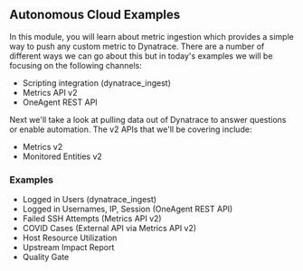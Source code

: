 ## Autonomous Cloud Examples

In this module, you will learn about metric ingestion which provides a simple way to push any custom metric to Dynatrace. There are a number of different ways we can go about this but in today's examples we will be focusing on the following channels:

- Scripting integration (dynatrace_ingest)
- Metrics API v2
- OneAgent REST API

Next we'll take a look at pulling data out of Dynatrace to answer questions or enable automation. The v2 APIs that we'll be covering include:

- Metrics v2
- Monitored Entities v2

### Examples

- Logged in Users (dynatrace_ingest)
- Logged in Usernames, IP, Session (OneAgent REST API)
- Failed SSH Attempts (Metrics API v2)
- COVID Cases (External API via Metrics API v2)
- Host Resource Utilization
- Upstream Impact Report
- Quality Gate
